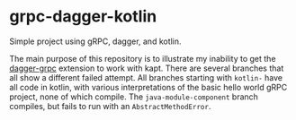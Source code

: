 # grpc-dagger-kotlin
Simple project using gRPC, dagger, and kotlin.

The main purpose of this repository is to illustrate my inability to get the [dagger-grpc](https://google.github.io/dagger/grpc/servers) extension to work with kapt. There are several branches that all show a different failed attempt. All branches starting with `kotlin-` have all code in kotlin, with various interpretations of the basic hello world gRPC project, none of which compile. The `java-module-component` branch compiles, but fails to run with an `AbstractMethodError`. 
